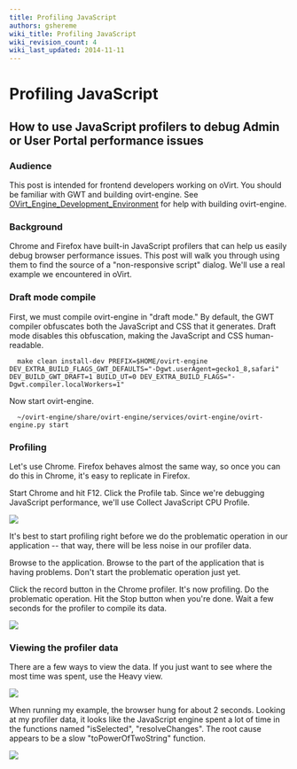 ```yaml
---
title: Profiling JavaScript
authors: gshereme
wiki_title: Profiling JavaScript
wiki_revision_count: 4
wiki_last_updated: 2014-11-11
---
```


# Profiling JavaScript

## How to use JavaScript profilers to debug Admin or User Portal performance issues

### Audience

This post is intended for frontend developers working on oVirt. You should be familiar with GWT and building ovirt-engine. See [OVirt_Engine_Development_Environment](/develop/developer-guide/engine/engine-development-environment/) for help with building ovirt-engine.

### Background

Chrome and Firefox have built-in JavaScript profilers that can help us easily debug browser performance issues. This post will walk you through using them to find the source of a "non-responsive script" dialog. We'll use a real example we encountered in oVirt.

### Draft mode compile

First, we must compile ovirt-engine in "draft mode." By default, the GWT compiler obfuscates both the JavaScript and CSS that it generates. Draft mode disables this obfuscation, making the JavaScript and CSS human-readable.

      make clean install-dev PREFIX=$HOME/ovirt-engine DEV_EXTRA_BUILD_FLAGS_GWT_DEFAULTS="-Dgwt.userAgent=gecko1_8,safari" DEV_BUILD_GWT_DRAFT=1 BUILD_UT=0 DEV_EXTRA_BUILD_FLAGS="-Dgwt.compiler.localWorkers=1"

Now start ovirt-engine.

      ~/ovirt-engine/share/ovirt-engine/services/ovirt-engine/ovirt-engine.py start

### Profiling

Let's use Chrome. Firefox behaves almost the same way, so once you can do this in Chrome, it's easy to replicate in Firefox.

Start Chrome and hit F12. Click the Profile tab. Since we're debugging JavaScript performance, we'll use Collect JavaScript CPU Profile.

![](/images/wiki/Collect_javascript_cpu.png)

It's best to start profiling right before we do the problematic operation in our application -- that way, there will be less noise in our profiler data.

Browse to the application. Browse to the part of the application that is having problems. Don't start the problematic operation just yet.

Click the record button in the Chrome profiler. It's now profiling. Do the problematic operation. Hit the Stop button when you're done. Wait a few seconds for the profiler to compile its data.

![](/images/wiki/Profiler_recording.png)

### Viewing the profiler data

There are a few ways to view the data. If you just want to see where the most time was spent, use the Heavy view.

![](/images/wiki/Profiler_data.png)

When running my example, the browser hung for about 2 seconds. Looking at my profiler data, it looks like the JavaScript engine spent a lot of time in the functions named "isSelected", "resolveChanges". The root cause appears to be a slow "toPowerOfTwoString" function.

![](/images/wiki/Nasty_function.png)

